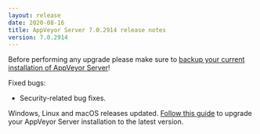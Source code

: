```yaml
---
layout: release
date: 2020-08-16
title: AppVeyor Server 7.0.2914 release notes
version: 7.0.2914
---
```


Before performing any upgrade please make sure to [backup your current installation of AppVeyor Server](/docs/server/maintenance/#backuprestore-appveyor-server)!

Fixed bugs:

* Security-related bug fixes.

Windows, Linux and macOS releases updated. [Follow this guide](/docs/server/maintenance/#upgrading-appveyor-server) to upgrade your AppVeyor Server installation to the latest version.